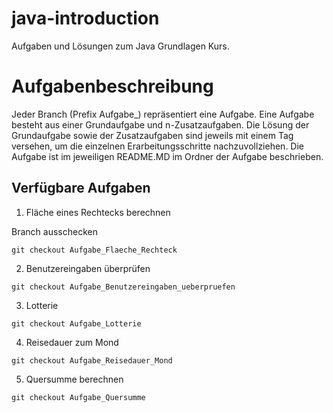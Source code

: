 # java-introduction
Aufgaben und Lösungen zum Java Grundlagen Kurs.

# Aufgabenbeschreibung
Jeder Branch (Prefix Aufgabe_) repräsentiert eine Aufgabe. Eine Aufgabe besteht aus einer Grundaufgabe und n-Zusatzaufgaben. 
Die Lösung der Grundaufgabe sowie der Zusatzaufgaben sind jeweils mit einem Tag versehen, um die einzelnen Erarbeitungsschritte nachzuvollziehen.
Die Aufgabe ist im jeweiligen README.MD im Ordner der Aufgabe beschrieben.

## Verfügbare Aufgaben

1. Fläche eines Rechtecks berechnen

Branch ausschecken
```
git checkout Aufgabe_Flaeche_Rechteck
```

2. Benutzereingaben überprüfen
```
git checkout Aufgabe_Benutzereingaben_ueberpruefen
```
3. Lotterie
```
git checkout Aufgabe_Lotterie
```
4. Reisedauer zum Mond
```
git checkout Aufgabe_Reisedauer_Mond
```
5. Quersumme berechnen
```
git checkout Aufgabe_Quersumme
```


